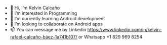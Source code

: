 - 👋 Hi, I’m Kelvin Calcaño
- 👀 I’m interested in Programming
- 🌱 I’m currently learning Android development
- 💞️ I’m looking to collaborate on Android apps
- 📫 You can message me by Linkedin https://www.linkedin.com/in/kelvin-rafael-calcaño-báez-1a741b107/   or Whatsapp +1 829 969 8254

<!---
kelvinCB/kelvinCB is a ✨ special ✨ repository because its `README.md` (this file) appears on your GitHub profile.
You can click the Preview link to take a look at your changes.
--->
